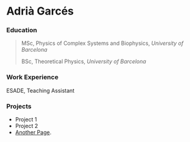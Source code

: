 # Adrià Garcés

### Education
> MSc, Physics of Complex Systems and Biophysics, *University of Barcelona*
>
> BSc, Theoretical Physics, *University of Barcelona* 

### Work Experience
ESADE, Teaching Assistant

### Projects
- Project 1
- Project 2
- [Another Page](./another-page.md).
